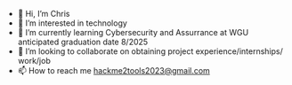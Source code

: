 - 👋 Hi, I’m Chris
- 👀 I’m interested in technology 
- 🌱 I’m currently learning Cybersecurity and Assurrance at WGU anticipated graduation date 8/2025
- 💞️ I’m looking to collaborate on obtaining project experience/internships/ work/job
- 📫 How to reach me hackme2tools2023@gmail.com 

